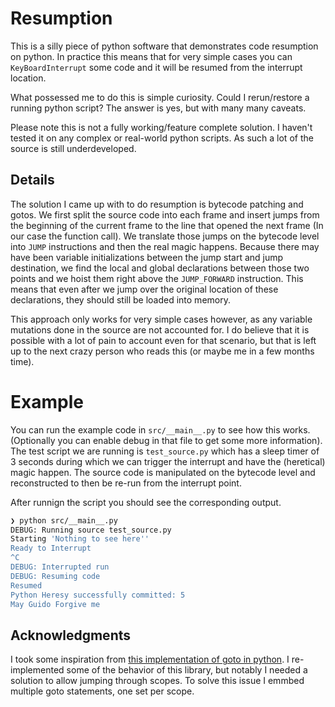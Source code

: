 # Resumption

This is a silly piece of python software that demonstrates code resumption on python. In practice this means that for very simple cases you can `KeyBoardInterrupt` some code and it will be resumed from the interrupt location.

What possessed me to do this is simple curiosity. Could I rerun/restore a running python script? The answer is yes, but with many many caveats.

Please note this is not a fully working/feature complete solution. I haven't tested it on any complex or real-world python scripts. As such a lot of the source is still underdeveloped.

## Details

The solution I came up with to do resumption is bytecode patching and gotos. We first split the source code into each frame and insert jumps from the beginning of the current frame to the line that opened the next frame (In our case the function call). We translate those jumps on the bytecode level into `JUMP` instructions and then the real magic happens. Because there may have been variable initializations between the jump start and jump destination, we find the local and global declarations between those two points and we hoist them right above the `JUMP_FORWARD` instruction. This means that even after we jump over the original location of these declarations, they should still be loaded into memory.

This approach only works for very simple cases however, as any variable mutations done in the source are not accounted for. I do believe that it is possible with a lot of pain to account even for that scenario, but that is left up to the next crazy person who reads this (or maybe me in a few months time).

# Example

You can run the example code in `src/__main__.py` to see how this works. (Optionally you can enable debug in that file to get some more information). The test script we are running is `test_source.py` which has a sleep timer of 3 seconds during which we can trigger the interrupt and have the (heretical) magic happen. The source code is manipulated on the bytecode level and reconstructed to then be re-run from the interrupt point.

After runnign the script you should see the corresponding output.

```bash
❯ python src/__main__.py
DEBUG: Running source test_source.py
Starting 'Nothing to see here''
Ready to Interrupt
^C
DEBUG: Interrupted run
DEBUG: Resuming code
Resumed
Python Heresy successfully committed: 5
May Guido Forgive me
```

## Acknowledgments

I took some inspiration from [this implementation of goto in python](https://github.com/cdjc/goto). I re-implemented some of the behavior of this library, but notably I needed a solution to allow jumping through scopes. To solve this issue I emmbed multiple goto statements, one set per scope.